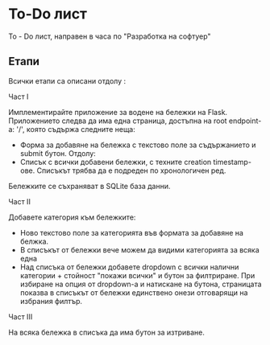 # To-Do лист

To - Do лист, направен в часа по "Разработка на софтуер"

##  Етапи

Всички етапи са описани отдолу : 

Част I

Имплементирайте приложение за водене на бележки на Flask. Приложението следва да има една страница, достъпна на root endpoint-a: '/', която 
съдържа следните неща:
- Форма за добавяне на бележка с текстово поле за съдържанието и submit бутон.
Отдолу:
- Списък с всички добавени бележки, с техните creation timestamp-ове. Списъкът трябва да е подреден по хронологичен ред.

Бележките се съхраняват в SQLite база данни.

Част II

Добавете категория към бележките:
- Ново текстово поле за категорията във формата за добавяне на белжка.
- В списъкът от бележки вече можем да видими категорията за всяка една
- Над списъка от бележки добавете dropdown с всички налични категории + стойност "покажи всички" и бутон за филтриране. При избиране на опция от dropdown-a и натискане на бутона, страницата показва в списъкът от бележки единствено онези отговарящи на избрания филтър.

Част III

На всяка бележка в списъка да има бутон за изтриване.
